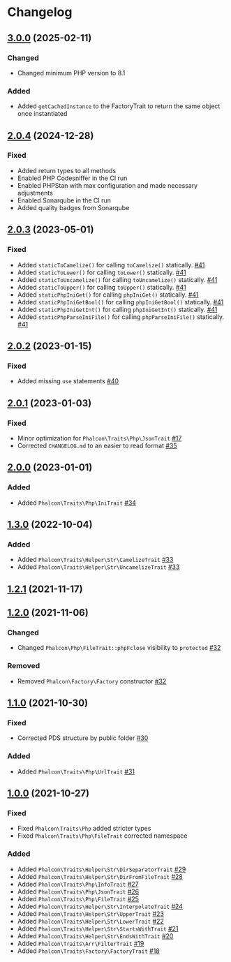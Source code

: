 # Changelog

## [3.0.0](https://github.com/phalcon/traits/releases/tag/3.0.0) (2025-02-11)


### Changed

-   Changed minimum PHP version to 8.1

### Added

-   Added `getCachedInstance` to the FactoryTrait to return the same object once instantiated

## [2.0.4](https://github.com/phalcon/traits/releases/tag/2.0.4) (2024-12-28)


### Fixed

-   Added return types to all methods
-   Enabled PHP Codesniffer in the CI run
-   Enabled PHPStan with max configuration and made necessary adjustments
-   Enabled Sonarqube in the CI run
-   Added quality badges from Sonarqube

## [2.0.3](https://github.com/phalcon/traits/releases/tag/2.0.3) (2023-05-01)

### Fixed

-   Added `staticToCamelize()` for calling `toCamelize()` statically. [#41](https://github.com/phalcon/traits/pull/41)
-   Added `staticToLower()` for calling `toLower()` statically. [#41](https://github.com/phalcon/traits/pull/41)
-   Added `staticToUncamelize()` for calling `toUncamelize()` statically. [#41](https://github.com/phalcon/traits/pull/41)
-   Added `staticToUpper()` for calling `toUpper()` statically. [#41](https://github.com/phalcon/traits/pull/41)
-   Added `staticPhpIniGet()` for calling `phpIniGet()` statically. [#41](https://github.com/phalcon/traits/pull/41)
-   Added `staticPhpIniGetBool()` for calling `phpIniGetBool()` statically. [#41](https://github.com/phalcon/traits/pull/41)
-   Added `staticPhpIniGetInt()` for calling `phpIniGetInt()` statically. [#41](https://github.com/phalcon/traits/pull/41)
-   Added `staticPhpParseIniFile()` for calling `phpParseIniFile()` statically. [#41](https://github.com/phalcon/traits/pull/41)

## [2.0.2](https://github.com/phalcon/traits/releases/tag/2.0.2) (2023-01-15)

### Fixed

-   Added missing `use` statements [#40](https://github.com/phalcon/traits/pull/40)

## [2.0.1](https://github.com/phalcon/traits/releases/tag/2.0.1) (2023-01-03)

### Fixed

-   Minor optimization for `Phalcon\Traits\Php\JsonTrait` [#17](https://github.com/phalcon/traits/pull/17)
-   Corrected `CHANGELOG.md` to an easier to read format [#35](https://github.com/phalcon/traits/issues/35)

## [2.0.0](https://github.com/phalcon/traits/releases/tag/2.0.0) (2023-01-01)

### Added
 
-   Added `Phalcon\Traits\Php\IniTrait` [#34](https://github.com/phalcon/traits/issues/34)

## [1.3.0](https://github.com/phalcon/traits/releases/tag/1.3.0) (2022-10-04)

### Added

-   Added `Phalcon\Traits\Helper\Str\CamelizeTrait` [#33](https://github.com/phalcon/traits/issues/33)
-   Added `Phalcon\Traits\Helper\Str\UncamelizeTrait` [#33](https://github.com/phalcon/traits/issues/33)

## [1.2.1](https://github.com/phalcon/traits/releases/tag/1.2.1) (2021-11-17)

## [1.2.0](https://github.com/phalcon/traits/releases/tag/1.2.0) (2021-11-06)

### Changed

-   Changed `Phalcon\Php\FileTrait::phpFclose` visibility to `protected` [#32](https://github.com/phalcon/traits/issues/32)

### Removed

-   Removed `Phalcon\Factory\Factory` constructor [#32](https://github.com/phalcon/traits/issues/32)

## [1.1.0](https://github.com/phalcon/traits/releases/tag/1.1.0) (2021-10-30)

### Fixed

-   Corrected PDS structure by public folder [#30](https://github.com/phalcon/traits/issues/30)

### Added

-   Added `Phalcon\Traits\Php\UrlTrait` [#31](https://github.com/phalcon/traits/issues/31)

## [1.0.0](https://github.com/phalcon/traits/releases/tag/1.0.0) (2021-10-27)

### Fixed

-   Fixed `Phalcon\Traits\Php` added stricter types
-   Fixed `Phalcon\Traits\Php\FileTrait` corrected namespace

### Added

-   Added `Phalcon\Traits\Helper\Str\DirSeparatorTrait` [#29](https://github.com/phalcon/traits/issues/29)
-   Added `Phalcon\Traits\Helper\Str\DirFromFileTrait` [#28](https://github.com/phalcon/traits/issues/28)
-   Added `Phalcon\Traits\Php\InfoTrait` [#27](https://github.com/phalcon/traits/issues/27)
-   Added `Phalcon\Traits\Php\JsonTrait` [#26](https://github.com/phalcon/traits/issues/26)
-   Added `Phalcon\Traits\Php\FileTrait` [#25](https://github.com/phalcon/traits/issues/25)
-   Added `Phalcon\Traits\Helper\Str\InterpolateTrait` [#24](https://github.com/phalcon/traits/issues/24)
-   Added `Phalcon\Traits\Helper\Str\UpperTrait` [#23](https://github.com/phalcon/traits/issues/23)
-   Added `Phalcon\Traits\Helper\Str\LowerTrait` [#22](https://github.com/phalcon/traits/issues/22)
-   Added `Phalcon\Traits\Helper\Str\StartsWithTrait` [#21](https://github.com/phalcon/traits/issues/21)
-   Added `Phalcon\Traits\Helper\Str\EndsWithTrait` [#20](https://github.com/phalcon/traits/issues/20)
-   Added `Phalcon\Traits\Arr\FilterTrait` [#19](https://github.com/phalcon/traits/issues/19)
-   Added `Phalcon\Traits\Factory\FactoryTrait` [#18](https://github.com/phalcon/traits/issues/18)
